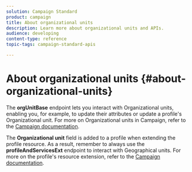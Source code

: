 ```yaml
---
solution: Campaign Standard
product: campaign
title: About organizational units
description: Learn more about organizational units and APIs.
audience: developing
content-type: reference
topic-tags: campaign-standard-apis

---
```


# About organizational units {#about-organizational-units}

The **orgUnitBase** endpoint lets you interact with Organizational units, enabling you, for example, to update their attributes or update a profile's Organizational unit. For more on Organizational units in Campaign, refer to the [Campaign documentation](https://experienceleague.adobe.com/docs/campaign-standard/using/administrating/users-and-security/organizational-units.html?lang=en#administrating).

The **Organizational unit** field is added to a profile when extending the profile resource. As a result, remember to always use the **profileAndServicesExt** endpoint to interact with Geographical units. For more on the profile's resource extension, refer to the [Campaign documentation](https://experienceleague.adobe.com/docs/campaign-standard/using/administrating/users-and-security/organizational-units.html?lang=en#partitioning-profiles).
